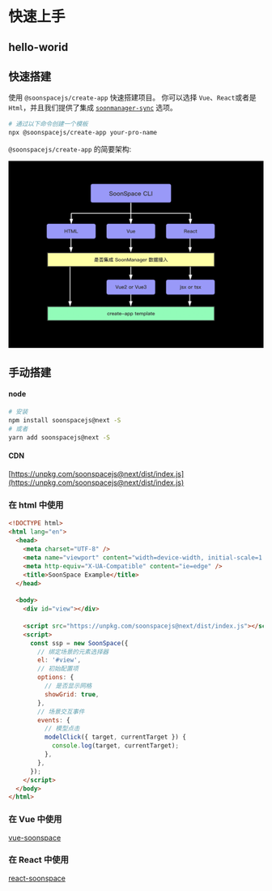 # 快速上手

## hello-worid
<Docs-Iframe src="start/helloWorld.html" />

## 快速搭建

使用 `@soonspacejs/create-app` 快速搭建项目。
你可以选择 `Vue`、`React`或者是 `Html`，并且我们提供了集成 [`soonmanager-sync`](../plugin/soonmanager-sync.html) 选项。

```sh
# 通过以下命令创建一个模板
npx @soonspacejs/create-app your-pro-name
```

`@soonspacejs/create-app` 的简要架构:

![create-app](./img/create-app.jpg)

## 手动搭建

#### node

```bash
# 安装
npm install soonspacejs@next -S
# 或者
yarn add soonspacejs@next -S
```

#### CDN

[https://unpkg.com/soonspacejs@next/dist/index.js](https://unpkg.com/soonspacejs@next/dist/index.js)

### 在 html 中使用

```html
<!DOCTYPE html>
<html lang="en">
  <head>
    <meta charset="UTF-8" />
    <meta name="viewport" content="width=device-width, initial-scale=1.0" />
    <meta http-equiv="X-UA-Compatible" content="ie=edge" />
    <title>SoonSpace Example</title>
  </head>

  <body>
    <div id="view"></div>

    <script src="https://unpkg.com/soonspacejs@next/dist/index.js"></script>
    <script>
      const ssp = new SoonSpace({
        // 绑定场景的元素选择器
        el: '#view',
        // 初始配置项
        options: {
          // 是否显示网格
          showGrid: true,
        },
        // 场景交互事件
        events: {
          // 模型点击
          modelClick({ target, currentTarget }) {
            console.log(target, currentTarget);
          },
        },
      });
    </script>
  </body>
</html>
```

### 在 Vue 中使用

[vue-soonspace](../plugin/vue-soonspace.html)

### 在 React 中使用

[react-soonspace](../plugin/react-soonspace.html)
